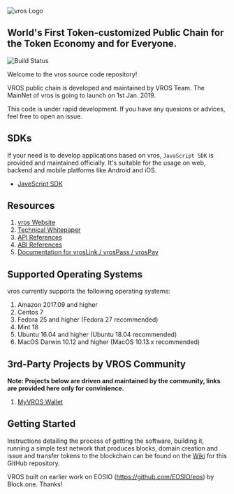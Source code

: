 ![vros Logo](./docs/logo.png)

**World's First Token-customized Public Chain for the Token Economy and for Everyone.**
---
![Build Status](https://codebuild.us-east-2.amazonaws.com/badges?uuid=eyJlbmNyeXB0ZWREYXRhIjoiTFFYVEF1UDVXaVZrWGNUOVlKSnphcElOMFBzZUFjZ0QwZHpoNCtseVdFdTVoa3hHeWpOQ1ZzWk51bUVHTXlIRjk4Z1d4UFJrUmVyQ2xVaWhHSkxabURJPSIsIml2UGFyYW1ldGVyU3BlYyI6IkFIWFJNOHZsVjZGOThuVzQiLCJtYXRlcmlhbFNldFNlcmlhbCI6MX0%3D&branch=master)

Welcome to the vros source code repository!

VROS public chain is developed and maintained by VROS Team. The MainNet of vros is going to launch on 1st Jan. 2019.

This code is under rapid development. If you have any quesions or advices, feel free to open an issue.

## SDKs
If your need is to develop applications based on vros, `JavaScript SDK` is provided and maintained officially. It's suitable for the usage on web, backend and mobile platforms like Android and iOS.

* [JaveScript SDK](https://github.com/LOVEVROS/vrosjs)

## Resources
1. [vros Website](https://vros.vip/)
2. [Technical Whitepaper](https://vros.io/docs/whitepaper.pdf)
3. [API References](docs/API-References.md)
4. [ABI References](docs/ABI-References.md)
5. [Documentation for vrosLink / vrosPass / vrosPay](docs/vrosLink.md)

## Supported Operating Systems
vros currently supports the following operating systems:  
1. Amazon 2017.09 and higher
2. Centos 7
3. Fedora 25 and higher (Fedora 27 recommended)
4. Mint 18
5. Ubuntu 16.04 and higher (Ubuntu 18.04 recommended)
6. MacOS Darwin 10.12 and higher (MacOS 10.13.x recommended)

## 3rd-Party Projects by VROS Community

**Note: Projects below are driven and maintained by the community, links are provided here only for convinience.**

1. [MyVROS Wallet](http://myvros.io)

## Getting Started
Instructions detailing the process of getting the software, building it, running a simple test network that produces blocks, domain creation and issue and transfer tokens to the blockchain can be found on the [Wiki](https://github.com/LOVEVROS/vros/wiki) for this GitHub repository.

VROS built on earlier work on EOSIO (https://github.com/EOSIO/eos) by Block.one. Thanks!
